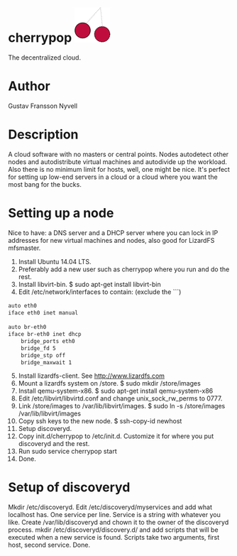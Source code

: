 # cherrypop ![](cherrypoplogo.png)
The decentralized cloud.
# Author
Gustav Fransson Nyvell
# Description
A cloud software with no masters or central points. Nodes autodetect other nodes and autodistribute virtual machines
and autodivide up the workload. Also there is no minimum limit for hosts, well, one might be nice. It's perfect for
setting up low-end servers in a cloud or a cloud where you want the most bang for the bucks.

# Setting up a node
Nice to have: a DNS server and a DHCP server where you can lock in IP addresses for new virtual machines and nodes, also good for LizardFS mfsmaster.

1. Install Ubuntu 14.04 LTS.
2. Preferably add a new user such as cherrypop where you run and do the rest.
3. Install libvirt-bin.
$ sudo apt-get install libvirt-bin
4. Edit /etc/network/interfaces to contain: (exclude the ```)
```
auto eth0
iface eth0 inet manual

auto br-eth0
iface br-eth0 inet dhcp
    bridge_ports eth0
    bridge_fd 5
    bridge_stp off
    bridge_maxwait 1
```
5. Install lizardfs-client. See http://www.lizardfs.com
6. Mount a lizardfs system on /store.
$ sudo mkdir /store/images
7. Install qemu-system-x86.
$ sudo apt-get install qemu-system-x86
8. Edit /etc/libvirt/libvirtd.conf and change unix_sock_rw_perms to 0777.
9. Link /store/images to /var/lib/libvirt/images.
$ sudo ln -s /store/images /var/lib/libvirt/images
8. Copy ssh keys to the new node.
$ ssh-copy-id newhost
10. Setup discoveryd.
11. Copy init.d/cherrypop to /etc/init.d. Customize it for where you put discoveryd and the rest.
12. Run
sudo service cherrypop start
13. Done.

# Setup of discoveryd
Mkdir /etc/discoveryd. Edit /etc/discoveryd/myservices and add what localhost has. One service per line. Service is a string with whatever you like.
Create /var/lib/discoveryd and chown it to the owner of the discoveryd process. mkdir /etc/discoveryd/discovery.d/ and add scripts that will be executed when a new service is found. Scripts take two arguments, first host, second service. Done.
